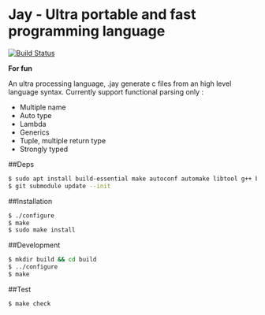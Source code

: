# Jay - Ultra portable and fast programming language
[![Build Status](https://img.shields.io/travis/jayl/jay/master.svg)](https://travis-ci.org/jayl/jay)

**For fun**

An ultra processing language, .jay generate c files from an high level language syntax.
Currently support functional parsing only :
- Multiple name
- Auto type
- Lambda
- Generics
- Tuple, multiple return type
- Strongly typed

##Deps
```bash
$ sudo apt install build-essential make autoconf automake libtool g++ bison flex 
$ git submodule update --init
```

##Installation
```bash
$ ./configure
$ make
$ sudo make install 
```

##Development 
```bash
$ mkdir build && cd build
$ ../configure
$ make
```

##Test
```bash
$ make check
```

